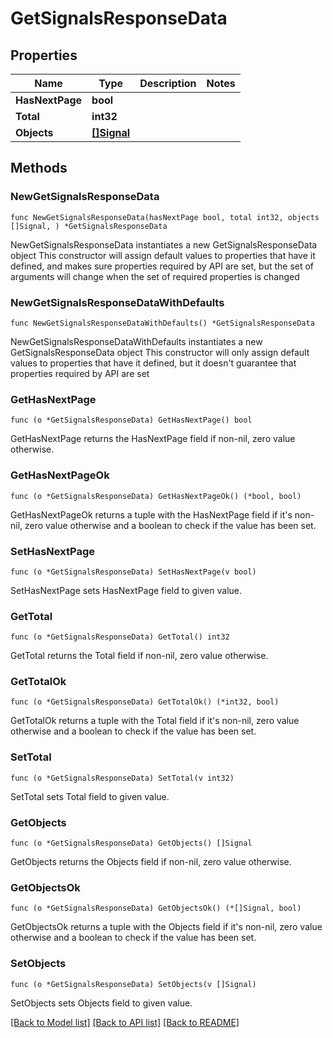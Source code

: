 # GetSignalsResponseData

## Properties

Name | Type | Description | Notes
------------ | ------------- | ------------- | -------------
**HasNextPage** | **bool** |  | 
**Total** | **int32** |  | 
**Objects** | [**[]Signal**](Signal.md) |  | 

## Methods

### NewGetSignalsResponseData

`func NewGetSignalsResponseData(hasNextPage bool, total int32, objects []Signal, ) *GetSignalsResponseData`

NewGetSignalsResponseData instantiates a new GetSignalsResponseData object
This constructor will assign default values to properties that have it defined,
and makes sure properties required by API are set, but the set of arguments
will change when the set of required properties is changed

### NewGetSignalsResponseDataWithDefaults

`func NewGetSignalsResponseDataWithDefaults() *GetSignalsResponseData`

NewGetSignalsResponseDataWithDefaults instantiates a new GetSignalsResponseData object
This constructor will only assign default values to properties that have it defined,
but it doesn't guarantee that properties required by API are set

### GetHasNextPage

`func (o *GetSignalsResponseData) GetHasNextPage() bool`

GetHasNextPage returns the HasNextPage field if non-nil, zero value otherwise.

### GetHasNextPageOk

`func (o *GetSignalsResponseData) GetHasNextPageOk() (*bool, bool)`

GetHasNextPageOk returns a tuple with the HasNextPage field if it's non-nil, zero value otherwise
and a boolean to check if the value has been set.

### SetHasNextPage

`func (o *GetSignalsResponseData) SetHasNextPage(v bool)`

SetHasNextPage sets HasNextPage field to given value.


### GetTotal

`func (o *GetSignalsResponseData) GetTotal() int32`

GetTotal returns the Total field if non-nil, zero value otherwise.

### GetTotalOk

`func (o *GetSignalsResponseData) GetTotalOk() (*int32, bool)`

GetTotalOk returns a tuple with the Total field if it's non-nil, zero value otherwise
and a boolean to check if the value has been set.

### SetTotal

`func (o *GetSignalsResponseData) SetTotal(v int32)`

SetTotal sets Total field to given value.


### GetObjects

`func (o *GetSignalsResponseData) GetObjects() []Signal`

GetObjects returns the Objects field if non-nil, zero value otherwise.

### GetObjectsOk

`func (o *GetSignalsResponseData) GetObjectsOk() (*[]Signal, bool)`

GetObjectsOk returns a tuple with the Objects field if it's non-nil, zero value otherwise
and a boolean to check if the value has been set.

### SetObjects

`func (o *GetSignalsResponseData) SetObjects(v []Signal)`

SetObjects sets Objects field to given value.



[[Back to Model list]](../README.md#documentation-for-models) [[Back to API list]](../README.md#documentation-for-api-endpoints) [[Back to README]](../README.md)


